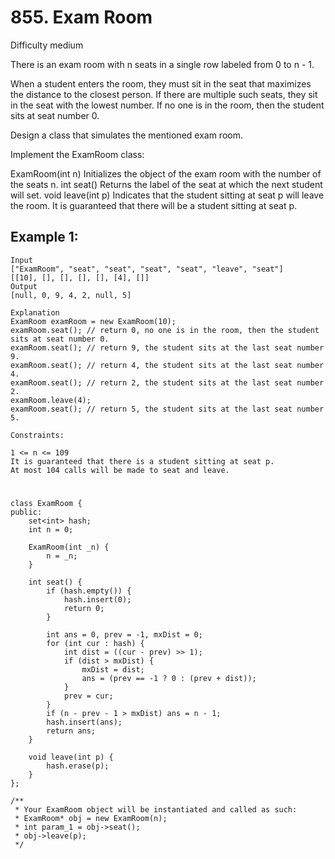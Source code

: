 # 855. Exam Room
Difficulty medium

There is an exam room with n seats in a single row labeled from 0 to n - 1.

When a student enters the room, they must sit in the seat that maximizes the distance to the closest person. If there are multiple such seats, they sit in the seat with the lowest number. If no one is in the room, then the student sits at seat number 0.

Design a class that simulates the mentioned exam room.

Implement the ExamRoom class:

ExamRoom(int n) Initializes the object of the exam room with the number of the seats n.
int seat() Returns the label of the seat at which the next student will set.
void leave(int p) Indicates that the student sitting at seat p will leave the room. It is guaranteed that there will be a student sitting at seat p.
 

## Example 1:
```
Input
["ExamRoom", "seat", "seat", "seat", "seat", "leave", "seat"]
[[10], [], [], [], [], [4], []]
Output
[null, 0, 9, 4, 2, null, 5]

Explanation
ExamRoom examRoom = new ExamRoom(10);
examRoom.seat(); // return 0, no one is in the room, then the student sits at seat number 0.
examRoom.seat(); // return 9, the student sits at the last seat number 9.
examRoom.seat(); // return 4, the student sits at the last seat number 4.
examRoom.seat(); // return 2, the student sits at the last seat number 2.
examRoom.leave(4);
examRoom.seat(); // return 5, the student sits at the last seat number 5.
```
 

```
Constraints:

1 <= n <= 109
It is guaranteed that there is a student sitting at seat p.
At most 104 calls will be made to seat and leave.
```


#
```
class ExamRoom {
public:
    set<int> hash;
    int n = 0;

    ExamRoom(int _n) {
        n = _n;
    }

    int seat() {
        if (hash.empty()) {
            hash.insert(0);
            return 0;
        }

        int ans = 0, prev = -1, mxDist = 0;
        for (int cur : hash) {
            int dist = ((cur - prev) >> 1);
            if (dist > mxDist) {
                mxDist = dist;
                ans = (prev == -1 ? 0 : (prev + dist));
            }
            prev = cur;
        }
        if (n - prev - 1 > mxDist) ans = n - 1;
        hash.insert(ans);
        return ans;
    }
    
    void leave(int p) {
        hash.erase(p);
    }
};

/**
 * Your ExamRoom object will be instantiated and called as such:
 * ExamRoom* obj = new ExamRoom(n);
 * int param_1 = obj->seat();
 * obj->leave(p);
 */
```